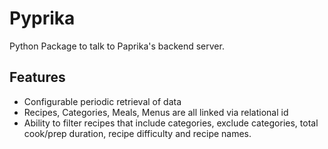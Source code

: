 # Pyprika
Python Package to talk to Paprika's backend server.

## Features
* Configurable periodic retrieval of data
* Recipes, Categories, Meals, Menus are all linked via relational id
* Ability to filter recipes that include categories, exclude categories, total cook/prep duration, recipe difficulty and recipe names.

